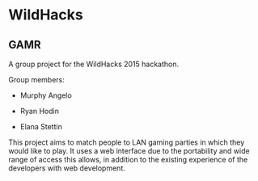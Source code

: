 # WildHacks
## GAMR
A group project for the WildHacks 2015 hackathon.

Group members:

* Murphy Angelo

* Ryan Hodin

* Elana Stettin

This project aims to match people to LAN gaming parties in which they would like to play. It uses a web interface due to the portability and wide range of access this allows, in addition to the existing experience of the developers with web development.